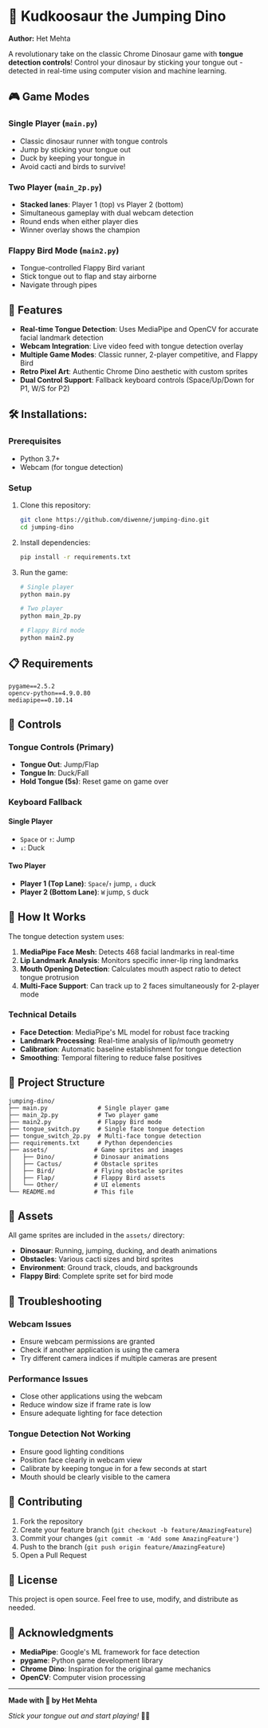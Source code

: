 # 🦕 Kudkoosaur the Jumping Dino

**Author:** Het Mehta

A revolutionary take on the classic Chrome Dinosaur game with **tongue detection controls**! Control your dinosaur by sticking your tongue out - detected in real-time using computer vision and machine learning.

## 🎮 Game Modes

### Single Player (`main.py`)
- Classic dinosaur runner with tongue controls
- Jump by sticking your tongue out
- Duck by keeping your tongue in
- Avoid cacti and birds to survive!

### Two Player (`main_2p.py`) 
- **Stacked lanes**: Player 1 (top) vs Player 2 (bottom)
- Simultaneous gameplay with dual webcam detection
- Round ends when either player dies
- Winner overlay shows the champion

### Flappy Bird Mode (`main2.py`)
- Tongue-controlled Flappy Bird variant
- Stick tongue out to flap and stay airborne
- Navigate through pipes

## 🚀 Features

- **Real-time Tongue Detection**: Uses MediaPipe and OpenCV for accurate facial landmark detection
- **Webcam Integration**: Live video feed with tongue detection overlay
- **Multiple Game Modes**: Classic runner, 2-player competitive, and Flappy Bird
- **Retro Pixel Art**: Authentic Chrome Dino aesthetic with custom sprites
- **Dual Control Support**: Fallback keyboard controls (Space/Up/Down for P1, W/S for P2)

## 🛠️ Installations:

### Prerequisites
- Python 3.7+
- Webcam (for tongue detection)

### Setup
1. Clone this repository:
   ```bash
   git clone https://github.com/diwenne/jumping-dino.git
   cd jumping-dino
   ```

2. Install dependencies:
   ```bash
   pip install -r requirements.txt
   ```

3. Run the game:
   ```bash
   # Single player
   python main.py
   
   # Two player
   python main_2p.py
   
   # Flappy Bird mode
   python main2.py
   ```

## 📋 Requirements

```
pygame==2.5.2
opencv-python==4.9.0.80
mediapipe==0.10.14
```

## 🎯 Controls

### Tongue Controls (Primary)
- **Tongue Out**: Jump/Flap
- **Tongue In**: Duck/Fall
- **Hold Tongue (5s)**: Reset game on game over

### Keyboard Fallback
#### Single Player
- `Space` or `↑`: Jump
- `↓`: Duck

#### Two Player
- **Player 1 (Top Lane)**: `Space`/`↑` jump, `↓` duck
- **Player 2 (Bottom Lane)**: `W` jump, `S` duck

## 🧠 How It Works

The tongue detection system uses:
1. **MediaPipe Face Mesh**: Detects 468 facial landmarks in real-time
2. **Lip Landmark Analysis**: Monitors specific inner-lip ring landmarks
3. **Mouth Opening Detection**: Calculates mouth aspect ratio to detect tongue protrusion
4. **Multi-Face Support**: Can track up to 2 faces simultaneously for 2-player mode

### Technical Details
- **Face Detection**: MediaPipe's ML model for robust face tracking
- **Landmark Processing**: Real-time analysis of lip/mouth geometry  
- **Calibration**: Automatic baseline establishment for tongue detection
- **Smoothing**: Temporal filtering to reduce false positives

## 📁 Project Structure

```
jumping-dino/
├── main.py              # Single player game
├── main_2p.py           # Two player game  
├── main2.py             # Flappy Bird mode
├── tongue_switch.py     # Single face tongue detection
├── tongue_switch_2p.py  # Multi-face tongue detection
├── requirements.txt     # Python dependencies
├── assets/             # Game sprites and images
│   ├── Dino/           # Dinosaur animations
│   ├── Cactus/         # Obstacle sprites
│   ├── Bird/           # Flying obstacle sprites
│   ├── Flap/           # Flappy Bird assets
│   └── Other/          # UI elements
└── README.md           # This file
```

## 🎨 Assets

All game sprites are included in the `assets/` directory:
- **Dinosaur**: Running, jumping, ducking, and death animations
- **Obstacles**: Various cacti sizes and bird sprites
- **Environment**: Ground track, clouds, and backgrounds
- **Flappy Bird**: Complete sprite set for bird mode

## 🐛 Troubleshooting

### Webcam Issues
- Ensure webcam permissions are granted
- Check if another application is using the camera
- Try different camera indices if multiple cameras are present

### Performance Issues
- Close other applications using the webcam
- Reduce window size if frame rate is low
- Ensure adequate lighting for face detection

### Tongue Detection Not Working
- Ensure good lighting conditions
- Position face clearly in webcam view
- Calibrate by keeping tongue in for a few seconds at start
- Mouth should be clearly visible to the camera

## 🤝 Contributing

1. Fork the repository
2. Create your feature branch (`git checkout -b feature/AmazingFeature`)
3. Commit your changes (`git commit -m 'Add some AmazingFeature'`)
4. Push to the branch (`git push origin feature/AmazingFeature`)
5. Open a Pull Request

## 📄 License

This project is open source. Feel free to use, modify, and distribute as needed.

## 🙏 Acknowledgments

- **MediaPipe**: Google's ML framework for face detection
- **pygame**: Python game development library
- **Chrome Dino**: Inspiration for the original game mechanics
- **OpenCV**: Computer vision processing

---

**Made with 💖 by Het Mehta**

*Stick your tongue out and start playing!* 🦕👅